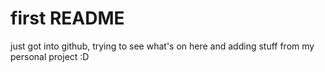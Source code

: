 # first README
just got into github, trying to see what's on here
and adding stuff from my personal project :D
